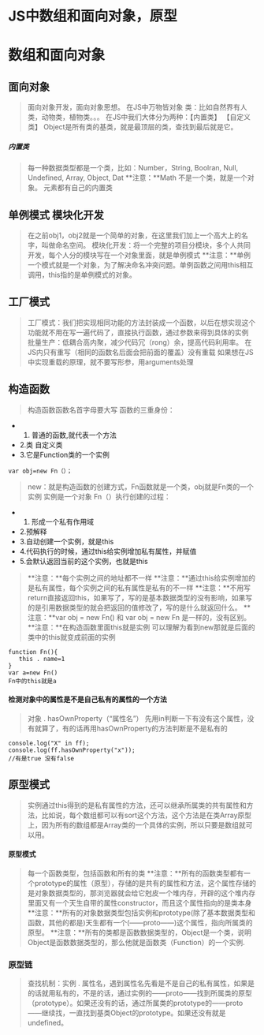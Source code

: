 # JS中数组和面向对象，原型
# 数组和面向对象
## 面向对象
>面向对象开发，面向对象思想。
>在JS中万物皆对象
>类：比如自然界有人类，动物类，植物类。。。
>在JS中我们大体分为两种：【内置类】  【自定义类】
>Object是所有类的基类，就是最顶层的类，查找到最后就是它。
##### 内置类
>每一种数据类型都是一个类，比如：Number，String,  Boolran,  Null, Undefined, Array, Object, Dat
>**注意：**Math 不是一个类，就是一个对象。
>元素都有自己的内置类

## 单例模式 模块化开发
>在之前obj1，obj2就是一个简单的对象，在这里我们加上一个高大上的名字，叫做命名空间。
>模块化开发：将一个完整的项目分模块，多个人共同开发，每个人分的模块写在一个对象里面，就是单例模式
>**注意：**单例一个模式就是一个对象，为了解决命名冲突问题。单例函数之间用this相互调用，this指的是单例模式的对象。

## 工厂模式
>工厂模式：我们把实现相同功能的方法封装成一个函数，以后在想实现这个功能就不用在写一遍代码了，直接执行函数，通过参数来得到具体的实例
>批量生产：低耦合高内聚，减少代码冗（rong）余，提高代码利用率。
>在JS内只有重写（相同的函数名后面会把前面的覆盖）没有重载
>如果想在JS 中实现重载的原理，就不要写形参，用arguments处理

## 构造函数
>构造函数函数名首字母要大写
>函数的三重身份：
-   1. 普通的函数,就代表一个方法
-   2.类 自定义类
-   3.它是Function类的一个实例
```
var obj=new Fn（）；
```
>new：就是构造函数的创建方式，Fn函数就是一个类，obj就是Fn类的一个实例
>实例是一个对象
>Fn（）执行创建的过程：
-  1. 形成一个私有作用域
-  2.预解释
-  3.自动创建一个实例，就是this
-  4.代码执行的时候，通过this给实例增加私有属性，并赋值
-  5.会默认返回当前的这个实例，也就是this
>**注意：**每个实例之间的地址都不一样
>**注意：**通过this给实例增加的是私有属性，每个实例之间的私有属性是私有的不一样
>**注意：**不用写return直接返回this，如果写了，写的是基本数据类型的没有影响，如果写的是引用数据类型的就会把返回的值修改了，写的是什么就返回什么。
>**注意：**var obj = new Fn() 和 var obj = new Fn 是一样的，没有区别。
>**注意：**在构造函数里面this就是实例
>可以理解为看到new那就是后面的类中的this就变成前面的实例
```
function Fn(){
   this . name=1
}
var a=new Fn()
Fn中的this就是a
```
#### 检测对象中的属性是不是自己私有的属性的一个方法
>对象 . hasOwnProperty（“属性名”）
>先用in判断一下有没有这个属性，没有就算了，有的话再用hasOwnProperty的方法判断是不是私有的
```
console.log("X" in ff);
console.log(ff.hasOwnProperty("x"));
//有是true 没有false
```

## 原型模式
>实例通过this得到的是私有属性的方法，还可以继承所属类的共有属性和方法，比如说，每个数组都可以有sort这个方法，这个方法是在类Array原型上，因为所有的数组都是Array类的一个具体的实例，所以只要是数组就可以用。
#### 原型模式
>每一个函数类型，包括函数和所有的类
>**注意：**所有的函数类型都有一个prototype的属性（原型），存储的是共有的属性和方法，这个属性存储的是对象数据类型的，那浏览器就会给它尅皮一个堆内存，开辟的这个堆内存里面又有一个天生自带的属性constructor，而且这个属性指向的是类本身
>**注意：**所有的对象数据类型包括实例和prototype(除了基本数据类型和函数，其他的都是)天生都有一个(——proto——)这个属性，指向所属类的原型。
>**注意：**所有的类都是函数数据类型的，Object是一个类，说明Object是函数数据类型的，那么他就是函数类（Function）的一个实例.

### 原型链
>查找机制：实例 . 属性名，遇到属性名先看是不是自己的私有属性，如果是的话就用私有的，不是的话，通过实例的——proto——找到所属类的原型（prototype）。如果还没有的话，通过所属类的prototype的——proto——继续找，一直找到基类Object的prototype。如果还没有就是undefined。

